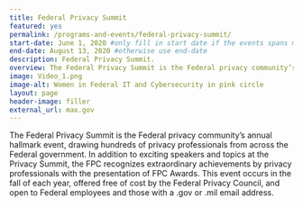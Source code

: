 ```yaml
---
title: Federal Privacy Summit
featured: yes
permalink: /programs-and-events/federal-privacy-summit/
start-date: June 1, 2020 #only fill in start date if the events spans multiple days
end-date: August 13, 2020 #otherwise use end-date
description: Federal Privacy Summit.
overview: The Federal Privacy Summit is the Federal privacy community’s annual hallmark event, drawing hundreds of privacy professionals from across the Federal government. In addition to exciting speakers and topics at the Privacy Summit, the FPC recognizes extraordinary achievements by privacy professionals with the presentation of FPC Awards. This event occurs in the fall of each year, offered free of cost by the Federal Privacy Council, and open to Federal employees and those with a .gov or .mil email address.
image: Video_1.png
image-alt: Women in Federal IT and Cybersecurity in pink circle
layout: page
header-image: filler
external_url: max.gov
---
```


The Federal Privacy Summit is the Federal privacy community’s annual hallmark event, drawing hundreds of privacy professionals from across the Federal government. In addition to exciting speakers and topics at the Privacy Summit, the FPC recognizes extraordinary achievements by privacy professionals with the presentation of FPC Awards. This event occurs in the fall of each year, offered free of cost by the Federal Privacy Council, and open to Federal employees and those with a .gov or .mil email address.
